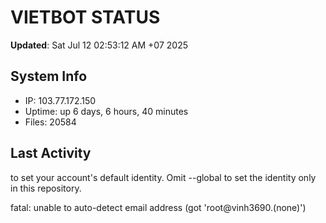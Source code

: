 # VIETBOT STATUS
**Updated**: Sat Jul 12 02:53:12 AM +07 2025

## System Info
- IP: 103.77.172.150
- Uptime: up 6 days, 6 hours, 40 minutes
- Files: 20584

## Last Activity

to set your account's default identity.
Omit --global to set the identity only in this repository.

fatal: unable to auto-detect email address (got 'root@vinh3690.(none)')

